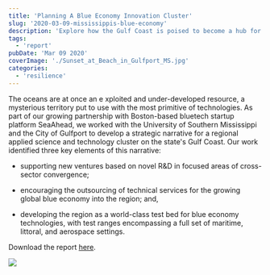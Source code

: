 ```yaml
---
title: 'Planning A Blue Economy Innovation Cluster'
slug: '2020-03-09-mississippis-blue-economy'
description: 'Explore how the Gulf Coast is poised to become a hub for blue economy innovation through strategic collaboration with SeaAhead, the University of Southern Mississippi, and the City of Gulfport. This blog post delves into the development of a regional cluster focusing on new ventures, technical service outsourcing, and creating a world-class test bed for blue technologies. Discover the potential for economic and technological growth in this transformative initiative.'
tags:
  - 'report'
pubDate: 'Mar 09 2020'
coverImage: './Sunset_at_Beach_in_Gulfport_MS.jpg'
categories:
  - 'resilience'
---
```



The oceans are at once an e xploited and under-developed resource, a mysterious territory put to use with the most primitive of technologies. As part of our growing partnership with Boston-based bluetech startup platform SeaAhead, we worked with the University of Southern Mississippi and the City of Gulfport to develop a strategic narrative for a regional applied science and technology cluster on the state's Gulf Coast. Our work identified three key elements of this narrative:

- supporting new ventures based on novel R&D in focused areas of cross-sector convergence;

- encouraging the outsourcing of technical services for the growing global blue economy into the region; and,

- developing the region as a world-class test bed for blue economy technologies, with test ranges encompassing a full set of maritime, littoral, and aerospace settings.

Download the report [here](https://www.starcitygroup.us/wp-content/uploads/2020/08/SA-Gulfport-BEID-20200124.pdf).

[![](images/Screen-Shot-2020-09-01-at-8.43.45-PM.png)](https://www.starcitygroup.us/wp-content/uploads/2020/08/SA-Gulfport-BEID-20200124.pdf)
